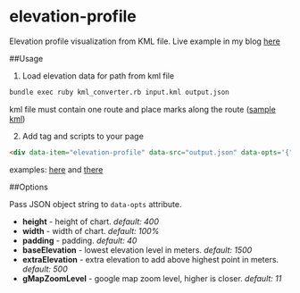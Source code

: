 elevation-profile
=================

Elevation profile visualization from KML file.
Live example in my blog [here](http://gaziga.com/himalayan-trails/)

##Usage

1. Load elevation data for path from kml file   
```sh
bundle exec ruby kml_converter.rb input.kml output.json
```   
kml file must contain one route and place marks along the route ([sample kml](http://gaziga.com/himalayan-trails/tilicho_ru.kml))

2. Add tag and scripts to your page   
```html
<div data-item="elevation-profile" data-src="output.json" data-opts='{"extraElevation": 500}'></div>
```   
examples: [here](https://github.com/gagarych/elevation-profile/blob/master/example.html) and [there](http://gaziga.com/himalayan-trails/)

##Options

Pass JSON object string to `data-opts` attribute.

* **height**          - height of chart. *default: 400*
* **width**           - width of chart. *default: 100%*
* **padding**         - padding. *default: 40*
* **baseElevation**   - lowest elevation level in meters. *default: 1500*
* **extraElevation**  - extra elevation to add above highest point in meters. *default: 500*
* **gMapZoomLevel**   - google map zoom level, higher is closer. *default: 11*